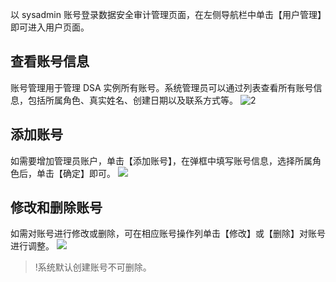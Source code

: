 以 sysadmin 账号登录数据安全审计管理页面，在左侧导航栏中单击【用户管理】即可进入用户页面。

## 查看账号信息
账号管理用于管理 DSA 实例所有账号。系统管理员可以通过列表查看所有账号信息，包括所属角色、真实姓名、创建日期以及联系方式等。
![2](https://main.qcloudimg.com/raw/b36e8d74b47f4af430e58c44ff381dd0.png)
## 添加账号
如需要增加管理员账户，单击【添加账号】，在弹框中填写账号信息，选择所属角色后，单击【确定】即可。
![](https://main.qcloudimg.com/raw/299e87f6a0987a9ee466c6d07f1fc867.png)
## 修改和删除账号
如需对账号进行修改或删除，可在相应账号操作列单击【修改】或【删除】对账号进行调整。
![](https://main.qcloudimg.com/raw/2b79a80e7eec8d8bed4f926ab88a884b.png)
>!系统默认创建账号不可删除。
